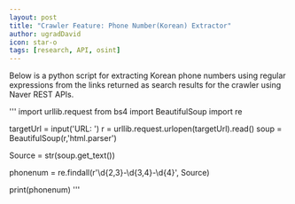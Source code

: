 ```yaml
---
layout: post
title: "Crawler Feature: Phone Number(Korean) Extractor"
author: ugradDavid
icon: star-o
tags: [research, API, osint]
---
```


Below is a python script for extracting Korean phone numbers using regular expressions from the links returned as search results for the crawler using Naver REST APIs. 


'''
import urllib.request
from bs4 import BeautifulSoup
import re

targetUrl = input('URL: ')
r = urllib.request.urlopen(targetUrl).read()
soup = BeautifulSoup(r,'html.parser')

Source = str(soup.get_text())

phonenum = re.findall(r'\d{2,3}-\d{3,4}-\d{4}', Source)

print(phonenum)
'''
